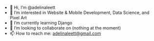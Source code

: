 - 👋 Hi, I’m @adelinaleett
- 👀 I’m interested in Website & Mobile Development, Data Science, and Pixel Art
- 🌱 I’m currently learning Django
- 💞️ I’m looking to collaborate on (nothing at the moment)
- 📫 How to reach me: adelinaleett@gmail.com

<!---
adelinaltt/adelinaltt is a ✨ special ✨ repository because its `README.md` (this file) appears on your GitHub profile.
You can click the Preview link to take a look at your changes.
--->
